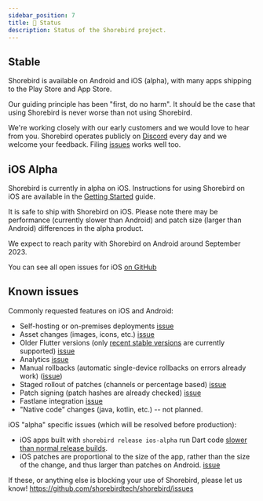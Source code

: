 ```yaml
---
sidebar_position: 7
title: 👷 Status
description: Status of the Shorebird project.
---
```


## Stable

Shorebird is available on Android and iOS (alpha), with many apps shipping
to the Play Store and App Store.

Our guiding principle has been "first, do no harm". It should be
the case that using Shorebird is never worse than not using Shorebird.

We're working closely with our early customers and we would love to hear from
you. Shorebird operates publicly on [Discord](https://discord.gg/shorebird)
every day and we welcome your feedback. Filing
[issues](https://github.com/shorebirdtech/shorebird/issues) works well too.

## iOS Alpha

Shorebird is currently in alpha on iOS. Instructions for using Shorebird on
iOS are available in the [Getting Started](/) guide.

It is safe to ship with Shorebird on iOS. Please note there may be performance
(currently slower than Android) and patch size (larger than Android) differences
in the alpha product.

We expect to reach parity with Shorebird on Android around September 2023.

You can see all open issues for iOS [on
GitHub](https://github.com/shorebirdtech/shorebird/issues?q=is%3Aopen+is%3Aissue+label%3Aios)

## Known issues

Commonly requested features on iOS and Android:

- Self-hosting or on-premises deployments [issue](https://github.com/shorebirdtech/shorebird/issues/485)
- Asset changes (images, icons, etc.) [issue](https://github.com/shorebirdtech/shorebird/issues/318)
- Older Flutter versions (only
  [recent stable versions](https://docs.shorebird.dev/flutter-version) are
  currently supported)
  [issue](https://github.com/shorebirdtech/shorebird/issues/1100)
- Analytics [issue](https://github.com/shorebirdtech/shorebird/issues/197)
- Manual rollbacks (automatic single-device rollbacks on errors already work) ([issue](https://github.com/shorebirdtech/shorebird/issues/126))
- Staged rollout of patches (channels or percentage based) [issue](https://github.com/shorebirdtech/shorebird/issues/110)
- Patch signing (patch hashes are already checked) [issue](https://github.com/shorebirdtech/shorebird/issues/112)
- Fastlane integration [issue](https://github.com/shorebirdtech/shorebird/issues/257)
- "Native code" changes (java, kotlin, etc.) -- not planned.

iOS "alpha" specific issues (which will be resolved before production):

- iOS apps built with `shorebird release ios-alpha` run Dart code [slower than
  normal release builds](https://github.com/shorebirdtech/shorebird/issues/674).
- iOS patches are proportional to the size of the app, rather than the size of
  the change, and thus larger than patches on Android.
  [issue](https://github.com/shorebirdtech/shorebird/issues/675)

If these, or anything else is blocking your use of Shorebird, please let us know!
https://github.com/shorebirdtech/shorebird/issues
